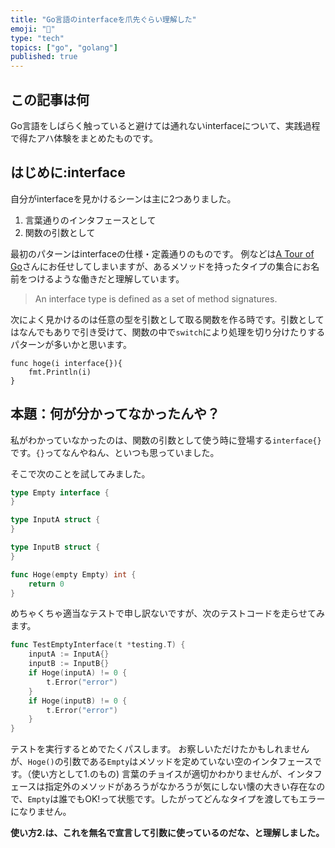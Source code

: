 ```yaml
---
title: "Go言語のinterfaceを爪先ぐらい理解した"
emoji: "👟"
type: "tech"
topics: ["go", "golang"]
published: true
---
```


## この記事は何
Go言語をしばらく触っていると避けては通れないinterfaceについて、実践過程で得たアハ体験をまとめたものです。

## はじめに:interface
自分がinterfaceを見かけるシーンは主に2つありました。
1. 言葉通りのインタフェースとして
2. 関数の引数として

最初のパターンはinterfaceの仕様・定義通りのものです。
例などは[A Tour of Go](https://tour.golang.org/methods/9)さんにお任せしてしまいますが、あるメソッドを持ったタイプの集合にお名前をつけるような働きだと理解しています。

> An interface type is defined as a set of method signatures.


次によく見かけるのは任意の型を引数として取る関数を作る時です。引数としてはなんでもありで引き受けて、関数の中で`switch`により処理を切り分けたりするパターンが多いかと思います。

```go:関数の引数
func hoge(i interface{}){
    fmt.Println(i)
}
```

## 本題：何が分かってなかったんや？
私がわかっていなかったのは、関数の引数として使う時に登場する`interface{}`です。`{}`ってなんやねん、といつも思っていました。

そこで次のことを試してみました。

```go:hoge.go
type Empty interface {
}

type InputA struct {
}

type InputB struct {
}

func Hoge(empty Empty) int {
	return 0
}
```

めちゃくちゃ適当なテストで申し訳ないですが、次のテストコードを走らせてみます。
```go:hoge_test.go
func TestEmptyInterface(t *testing.T) {
	inputA := InputA{}
	inputB := InputB{}
	if Hoge(inputA) != 0 {
		t.Error("error")
	}
	if Hoge(inputB) != 0 {
		t.Error("error")
	}
}
```

テストを実行するとめでたくパスします。
お察しいただけたかもしれませんが、`Hoge()`の引数である`Empty`はメソッドを定めていない空のインタフェースです。（使い方として1.のもの) 
言葉のチョイスが適切かわかりませんが、インタフェースは指定外のメソッドがあろうがなかろうが気にしない懐の大きい存在なので、`Empty`は誰でもOK!って状態です。したがってどんなタイプを渡してもエラーになりません。

**使い方2.は、これを無名で宣言して引数に使っているのだな、と理解しました。**
